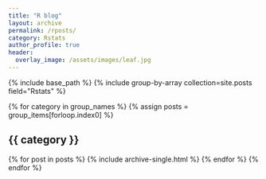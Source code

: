 ```yaml
---
title: "R blog"
layout: archive
permalink: /rposts/
category: Rstats
author_profile: true
header:
  overlay_image: /assets/images/leaf.jpg
---
```


{% include base_path %}
{% include group-by-array collection=site.posts field="Rstats" %}

{% for category in group_names %}
  {% assign posts = group_items[forloop.index0] %}
  <h2 id="{{ category | slugify }}" class="archive__subtitle">{{ category }}</h2>
  {% for post in posts %}
    {% include archive-single.html %}
  {% endfor %}
{% endfor %}
